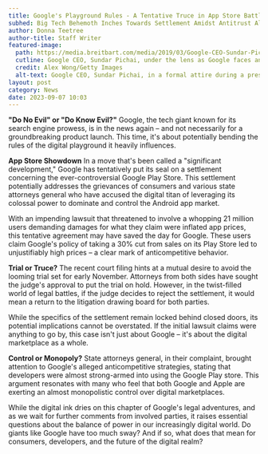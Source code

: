 ```yaml
---
title: Google's Playground Rules - A Tentative Truce in App Store Battle
subhed: Big Tech Behemoth Inches Towards Settlement Amidst Antitrust Allegations
author: Donna Teetree
author-title: Staff Writer
featured-image: 
  path: https://media.breitbart.com/media/2019/03/Google-CEO-Sundar-Pichai-Alex-WongGettyjpg-640x480.jpg
  cutline: Google CEO, Sundar Pichai, under the lens as Google faces antitrust allegations.
  credit: Alex Wong/Getty Images
  alt-text: Google CEO, Sundar Pichai, in a formal attire during a press conference.
layout: post
category: News
date: 2023-09-07 10:03
---
```


**"Do No Evil" or "Do Know Evil?"**
Google, the tech giant known for its search engine prowess, is in the news again – and not necessarily for a groundbreaking product launch. This time, it's about potentially bending the rules of the digital playground it heavily influences.

**App Store Showdown**
In a move that's been called a "significant development," Google has tentatively put its seal on a settlement concerning the ever-controversial Google Play Store. This settlement potentially addresses the grievances of consumers and various state attorneys general who have accused the digital titan of leveraging its colossal power to dominate and control the Android app market.

With an impending lawsuit that threatened to involve a whopping 21 million users demanding damages for what they claim were inflated app prices, this tentative agreement may have saved the day for Google. These users claim Google's policy of taking a 30% cut from sales on its Play Store led to unjustifiably high prices – a clear mark of anticompetitive behavior.

**Trial or Truce?**
The recent court filing hints at a mutual desire to avoid the looming trial set for early November. Attorneys from both sides have sought the judge's approval to put the trial on hold. However, in the twist-filled world of legal battles, if the judge decides to reject the settlement, it would mean a return to the litigation drawing board for both parties.

While the specifics of the settlement remain locked behind closed doors, its potential implications cannot be overstated. If the initial lawsuit claims were anything to go by, this case isn't just about Google – it's about the digital marketplace as a whole.

**Control or Monopoly?**
State attorneys general, in their complaint, brought attention to Google's alleged anticompetitive strategies, stating that developers were almost strong-armed into using the Google Play store. This argument resonates with many who feel that both Google and Apple are exerting an almost monopolistic control over digital marketplaces.

While the digital ink dries on this chapter of Google's legal adventures, and as we wait for further comments from involved parties, it raises essential questions about the balance of power in our increasingly digital world. Do giants like Google have too much sway? And if so, what does that mean for consumers, developers, and the future of the digital realm?
